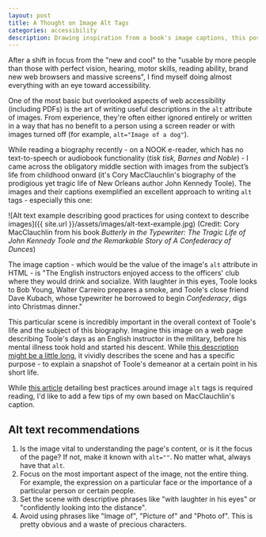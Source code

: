 ```yaml
---
layout: post
title: A Thought on Image Alt Tags
categories: accessibility
description: Drawing inspiration from a book's image captions, this post looks at an approach to image alt captions using the context of the page's content.
---
```

After a shift in focus from the "new and cool" to the "usable by more people than those with perfect vision, hearing, motor skills, reading ability, brand new web browsers and massive screens", I find myself doing almost everything with an eye toward accessibility.

One of the most basic but overlooked aspects of web accessibility (including PDFs) is the art of writing useful descriptions in the `alt` attribute of images. From experience, they're often either ignored entirely or written in a way that has no benefit to a person using a screen reader or with images turned off (for example, `alt="Image of a dog"`).

While reading a biography recently - on a NOOK e-reader, which has no text-to-speech or audiobook functionality (*tisk tisk, Barnes and Noble*) -  I came across the obligatory middle section with images from the subject’s life from childhood onward (it's Cory MacClauchlin's biography of the prodigious yet tragic life of New Orleans author John Kennedy Toole). The images and their captions exemplified an excellent approach to writing `alt` tags - especially this one:

![Alt text example describing good practices for using context to describe images]({{ site.url }}/assets/images/alt-text-example.jpg)
(Credit: Cory MacClauchlin from his book *Butterly in the Typewriter: The Tragic Life of John Kennedy Toole and the Remarkable Story of
A Confederacy of Dunces*)

The image caption - which would be the value of the image's `alt` attribute in HTML - is "The English instructors enjoyed access to the officers' club where they would drink and socialize. With laughter in this eyes, Toole looks to Bob Young, Walter Carreiro prepares a smoke, and Toole's close friend Dave Kubach, whose typewriter he borrowed to begin *Confederacy*, digs into Christmas dinner."

This particular scene is incredibly important in the overall context of Toole's life and the subject of this biography. Imagine this image on a web page describing Toole's days as an English instructor in the military, before his mental illness took hold and started his descent. While [this description might be a little long](https://www.washington.edu/accessit/print.html?ID=1257), it vividly describes the scene and has a specific purpose - to explain a snapshot of Toole's demeanor at a certain point in his short life.

While [this article](http://webaim.org/techniques/alttext/) detailing best practices around image `alt` tags is required reading, I'd like to add a few tips of my own based on MacClauchlin's caption.

Alt text recommendations
-----

1. Is the image vital to understanding the page's content, or is it the focus of the page? If not, make it known with `alt=""`. No matter what, always have that `alt`.
2. Focus on the most important aspect of the image, not the entire thing. For example, the expression on a particular face or the importance of a particular person or certain people.
3. Set the scene with descriptive phrases like "with laughter in his eyes" or "confidently looking into the distance".
4. Avoid using phrases like "Image of", "Picture of" and "Photo of". This is pretty obvious and a waste of precious characters.
